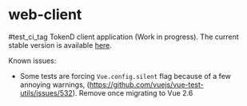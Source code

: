 # web-client
#test_ci_tag 
TokenD client application (Work in progress). The current stable version is
available [here](https://github.com/tokend/client-scaffold).

Known issues: 

* Some tests are forcing `Vue.config.silent` flag because of a few annoying
warnings, (https://github.com/vuejs/vue-test-utils/issues/532). Remove once
migrating to Vue 2.6
